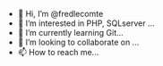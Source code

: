 - 👋 Hi, I’m @fredlecomte
- 👀 I’m interested in PHP, SQLserver ...
- 🌱 I’m currently learning Git...
- 💞️ I’m looking to collaborate on ...
- 📫 How to reach me...

<!---
fredlecomte/fredlecomte is a ✨ special ✨ repository because its `README.md` (this file) appears on your GitHub profile.
You can click the Preview link to take a look at your changes.
--->
